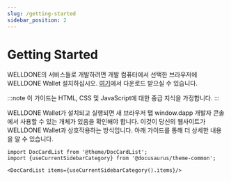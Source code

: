 ```yaml
---
slug: /getting-started
sidebar_position: 2
---
```

# Getting Started
WELLDONE의 서비스들로 개발하려면 개발 컴퓨터에서 선택한 브라우저에 WELLDONE Wallet 설치하십시오. [여기](https://wds-code-docs.vercel.app/ko/docs/category/getting-started)에서 다운로드 받으실 수 있습니다.

:::note
이 가이드는 HTML, CSS 및 JavaScript에 대한 중급 지식을 가정합니다.
:::

WELLDONE Wallet가 설치되고 실행되면 새 브라우저 탭 window.dapp 개발자 콘솔에서 사용할 수 있는 개체가 있음을 확인해야 합니다. 이것이 당신의 웹사이트가 WELLDONE Wallet과 상호작용하는 방식입니다. 아래 가이드를 통해 더 상세한 내용을 알 수 있습니다.

```mdx-code-block
import DocCardList from '@theme/DocCardList';
import {useCurrentSidebarCategory} from '@docusaurus/theme-common';

<DocCardList items={useCurrentSidebarCategory().items}/>
```
